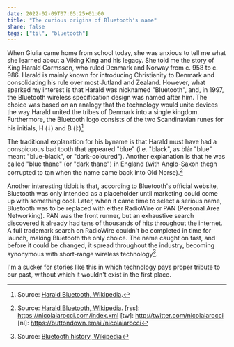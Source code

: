 ```yaml
---
date: 2022-02-09T07:05:25+01:00
title: "The curious origins of Bluetooth's name"
share: false
tags: ["til", "bluetooth"]
---
```

When Giulia came home from school today, she was anxious to tell me what she
learned about a Viking King and his legacy. She told me the story of King
Harald Gormsson, who ruled Denmark and Norway from c. 958 to c. 986. Harald is
mainly known for introducing Christianity to Denmark and consolidating his rule
over most Jutland and Zealand. However, what sparked my interest is that Harald
was nicknamed "Bluetooth", and, in 1997, the Bluetooth wireless specification
design was named after him. The choice was based on an analogy that the
technology would unite devices the way Harald united the tribes of Denmark into
a single kingdom. Furthermore, the Bluetooth logo consists of the two
Scandinavian runes for his initials, H (ᚼ) and B (ᛒ)[^2]

The traditional explanation for his byname is that Harald must have had
a conspicuous bad tooth that appeared "blue" (i.e. "black", as blár "blue"
meant "blue-black", or "dark-coloured"). Another explanation is that he was
called "blue thane" (or "dark thane") in England (with Anglo-Saxon thegn
corrupted to tan when the name came back into Old Norse).[^3]

Another interesting tidbit is that, according to Bluetooth's official website,
Bluetooth was only intended as a placeholder until marketing could come up with
something cool. Later, when it came time to select a serious name, Bluetooth
was to be replaced with either RadioWire or PAN (Personal Area Networking). PAN
was the front runner, but an exhaustive search discovered it already had tens
of thousands of hits throughout the internet. A full trademark search on
RadioWire couldn't be completed in time for launch, making Bluetooth the only
choice. The name caught on fast, and before it could be changed, it spread
throughout the industry, becoming synonymous with short-range wireless
technology[^4].

I'm a sucker for stories like this in which technology pays proper tribute to
our past, without which it wouldn't exist in the first place.



 [^4]: Source: [Bluetooth history, Wikipedia](https://en.wikipedia.org/wiki/Bluetooth#History)
 [^2]: Source: [Harald Bluetooth, Wikipedia](https://en.wikipedia.org/wiki/Harald_Bluetooth#Bluetooth_technology).
 [^3]: Source: [Harald Bluetooth, Wikipedia](https://en.wikipedia.org/wiki/Harald_Bluetooth#Name).
 [rss]: https://nicolaiarocci.com/index.xml
 [tw]: http://twitter.com/nicolaiarocci
 [nl]: https://buttondown.email/nicolaiarocci
